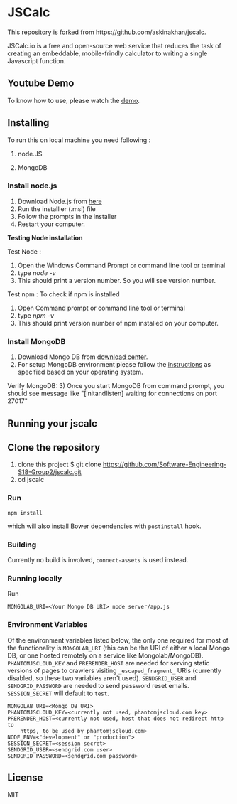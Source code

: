 # JSCalc

<p>This repository is forked from https://github.com/askinakhan/jscalc.

JSCalc.io is a free and open-source web service that reduces the task of creating an embeddable, mobile-frindly calculator to writing a single Javascript function.</p>

<h2> Youtube Demo </h2>
To know how to use, please watch the <a href="https://www.youtube.com/watch?v=rZ4JfD-YdZY&list=RDrZ4JfD-YdZY">demo</a>.

## Installing

To run this on local machine you need following :

1) node.JS

2) MongoDB


### Install node.js

1) Download Node.js from <a href = "https://nodejs.org/en/download/">here</a>
2) Run the installler (.msi) file
3) Follow the prompts in the installer 
4) Restart your computer.

<b>Testing Node installation</b>

Test Node : 
1) Open the Windows Command Prompt or command line tool or terminal
2) type <i> node -v </i>
3) This should print a version number. So you will see version number.

Test npm : 
To check if npm is installed 
1) Open Command prompt or command line tool or terminal
2) type <i> npm -v </i>
3) This should print version number of npm installed on your computer.

### Install MongoDB

1) Download Mongo DB from <a href="https://www.mongodb.com/download-center?_ga=2.33066110.1905691052.1524679894-1233068672.1520485505#production">download center</a>.
2) For setup MongoDB environment please follow the <a href="https://docs.mongodb.com/manual/tutorial/install-mongodb-on-windows/">instructions</a> as specified based on your operating system.

Verify MongoDB:
3) Once you start MongoDB from command prompt, you should see message like "[initandlisten] waiting for connections on port 27017"

<h2> Running your jscalc</h2> 

## Clone the repository 

1) clone this project $ git clone https://github.com/Software-Engineering-S18-Group2/jscalc.git
2) cd jscalc

### Run

    npm install

which will also install Bower dependencies with `postinstall` hook.

### Building

Currently no build is involved, `connect-assets` is used instead.

### Running locally

Run

    MONGOLAB_URI=<Your Mongo DB URI> node server/app.js

### Environment Variables

Of the environment variables listed below, the only one required for most of the functionality is `MONGOLAB_URI` (this can be the URI of either a local Mongo DB, or one hosted remotely on a service like Mongolab/MongoDB). `PHANTOMJSCLOUD_KEY` and `PRERENDER_HOST` are needed for serving static versions of pages to crawlers visiting `_escaped_fragment_` URIs (currently disabled, so these two variables aren't used). `SENDGRID_USER` and `SENDGRID_PASSWORD` are needed to send password reset emails. `SESSION_SECRET` will default to `test`.

    MONGOLAB_URI=<Mongo DB URI>
    PHANTOMJSCLOUD_KEY=<currently not used, phantomjscloud.com key>
    PRERENDER_HOST=<currently not used, host that does not redirect http to
        https, to be used by phantomjscloud.com>
    NODE_ENV=<"development" or "production">
    SESSION_SECRET=<session secret>
    SENDGRID_USER=<sendgrid.com user>
    SENDGRID_PASSWORD=<sendgrid.com password>

## License

MIT
